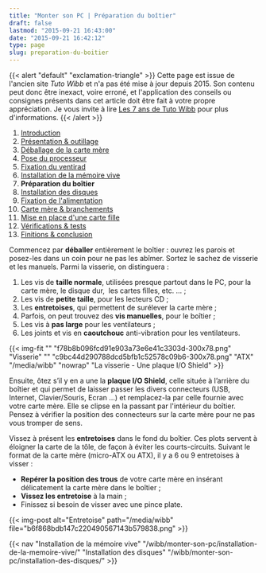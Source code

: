 ```yaml
---
title: "Monter son PC | Préparation du boîtier"
draft: false
lastmod: "2015-09-21 16:43:00"
date: "2015-09-21 16:42:12"
type: page
slug: preparation-du-boitier
---
```


{{< alert "default" "exclamation-triangle" >}}
Cette page est issue de l'ancien site _Tuto Wibb_ et n'a pas été mise à jour depuis 2015. Son contenu peut donc être inexact, voire erroné, et l'application des conseils ou consignes présents dans cet article doit être fait à votre propre appréciation. Je vous invite à lire [Les 7 ans de Tuto Wibb](/actus/les-7-ans-de-tuto-wibb/) pour plus d'informations.
{{< /alert >}}

1. [Introduction](/wibb/monter-son-pc/)
2. [Présentation & outillage](/wibb/monter-son-pc/presentation-outillage/)
3. [Déballage de la carte mère](/wibb/monter-son-pc/deballage-de-la-carte-mere/)
4. [Pose du processeur](/wibb/monter-son-pc/pose-du-processeur/)
5. [Fixation du ventirad](/wibb/monter-son-pc/fixation-du-ventirad/)
6. [Installation de la mémoire vive](/wibb/monter-son-pc/installation-de-la-memoire-vive/)
7. **Préparation du boîtier**
8. [Installation des disques](/wibb/monter-son-pc/installation-des-disques/)
9. [Fixation de l'alimentation](/wibb/monter-son-pc/fixation-de-lalimentation/)
10. [Carte mère & branchements](/wibb/monter-son-pc/carte-mere-branchements/)
11. [Mise en place d'une carte fille](/wibb/monter-son-pc/mise-en-place-dune-carte-fille/)
12. [Vérifications & tests](/wibb/monter-son-pc/verifications-tests/)
13. [Finitions & conclusion](/wibb/monter-son-pc/finitions-conclusion/)

Commencez par **déballer** entièrement le boîtier : ouvrez les parois et posez-les dans un coin pour ne pas les abîmer. Sortez le sachez de visserie et les manuels. Parmi la visserie, on distinguera :

1. Les vis de **taille normale**, utilisées presque partout dans le PC, pour la carte mère, le disque dur,  les cartes filles, etc. … ;
1. Les vis de **petite taille**, pour les lecteurs CD ;
1. Les **entretoises**, qui permettent de surélever la carte mère ;
1. Parfois, on peut trouvez des **vis manuelles**, pour le boîtier ;
1. Les vis à **pas large** pour les ventilateurs ;
1. Les joints et vis en **caoutchouc** anti-vibration pour les ventilateurs.

{{< img-fit
    "" "f78b8b096fcd91e903a73e6e41c3303d-300x78.png" "Visserie"
    "" "c9bc44d290788dcd5bfb1c52578c09b6-300x78.png" "ATX"
    "/media/wibb" "nowrap" "La visserie - Une plaque I/O Shield" >}}

Ensuite, ôtez s’il y en a une la **plaque I/O Shield**, celle située à l’arrière du boîtier et qui permet de laisser passer les divers connecteurs (USB, Internet, Clavier/Souris, Ecran …) et remplacez-la par celle fournie avec votre carte mère. Elle se clipse en la passant par l'intérieur du boîtier. Pensez à vérifier la position des connecteurs sur la carte mère pour ne pas vous tromper de sens.

Vissez à présent les **entretoises** dans le fond du boîtier. Ces plots servent à éloigner la carte de la tôle, de façon à éviter les courts-circuits. Suivant le format de la carte mère (micro-ATX ou ATX), il y a 6 ou 9 entretoises à visser :

- **Repérer la position des trous** de votre carte mère en insérant délicatement la carte mère dans le boîtier ;
- **Vissez les entretoise** à la main ;
- Finissez si besoin de visser avec une pince plate.

{{< img-post alt="Entretoise" path="/media/wibb" file="b6f868bdb147c220490567143b579838.png" >}}

{{< nav
    "Installation de la mémoire vive" "/wibb/monter-son-pc/installation-de-la-memoire-vive/"
    "Installation des disques" "/wibb/monter-son-pc/installation-des-disques/" >}}